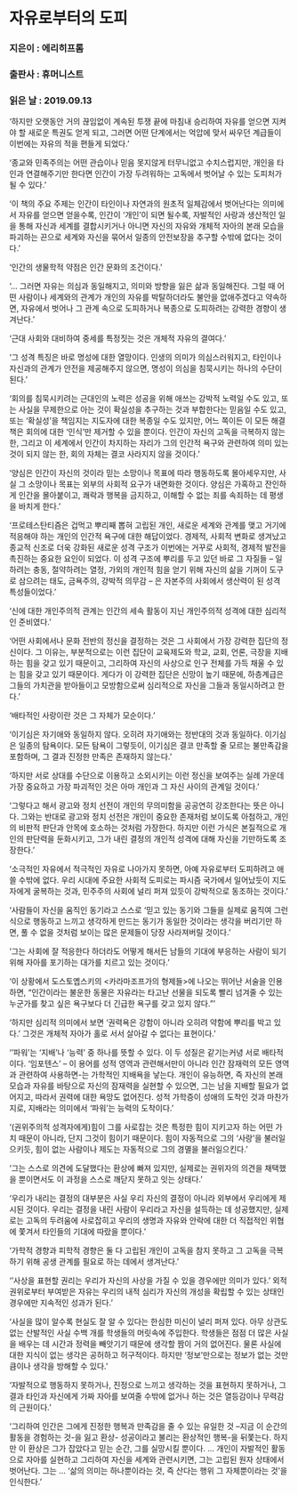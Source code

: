 # 자유로부터의 도피
### 지은이 : 에리히프롬
### 출판사 : 휴머니스트
### 읽은 날 : 2019.09.13

‘하지만 오랫동안 거의 끊임없이 계속된 투쟁 끝에 마침내 승리하여 자유를 얻으면 지켜야 할 새로운 특권도 얻게 되고, 그러면 어떤 단계에서는 억압에 맞서 싸우던 계급들이 이번에는 자유의 적을 편들게 되었다.’

‘종교와 민족주의는 어떤 관습이나 믿음 못지않게 터무니없고 수치스럽지만, 개인을 타인과 연결해주기만 한다면 인간이 가장 두려워하는 고독에서 벗어날 수 있는 도피처가 될 수 있다.’

‘이 책의 주요 주제는 인간이 타인이나 자연과의 원초적 일체감에서 벗어난다는 의미에서 자유를 얻으면 얻을수록, 인간이 ‘개인’이 되면 될수록, 자발적인 사랑과 생산적인 일을 통해 자신과 세계를 결합시키거나 아니면 자신의 자유와 개체적 자아의 본래 모습을 파괴하는 끈으로 세계와 자신을 묶어서 일종의 안전보장을 추구할 수밖에 없다는 것이다.’

‘인간의 생물학적 약점은 인간 문화의 조건이다.’

‘… 그러면 자유는 의심과 동일해지고, 의미와 방향을 잃은 삶과 동일해진다. 그럴 때 어떤 사람이나 세계와의 관계가 개인의 자유를 박탈하더라도 불안을 없애주겠다고 약속하면, 자유에서 벗어나 그 관계 속으로 도피하거나 복종으로 도피하려는 강력한 경향이 생겨난다.’

‘근대 사회와 대비하여 중세를 특정짓는 것은 개체적 자유의 결여다.’

‘그 성격 특징은 바로 명성에 대한 열망이다. 인생의 의미가 의심스러워지고, 타인이나 자신과의 관계가 안전을 제공해주지 않으면, 명성이 의심을 침묵시키는 하나의 수단이 된다.’

‘회의를 침묵시키려는 근대인의 노력은 성공을 위해 애쓰는 강박적 노력일 수도 있고, 또는 사실을 무제한으로 아는 것이 확실성을 추구하는 것과 부합한다는 믿음일 수도 있고, 또는 ‘확실성’을 책임지는 지도자에 대한 복종일 수도 있지만, 어느 쪽이든 이 모든 해결책은 회의에 대한 ‘인식’만 제거할 수 있을 뿐이다. 인간이 자신의 고독을 극복하지 않는 한, 그리고 이 세계에서 인간이 차지하는 자리가 그의 인간적 욕구와 관련하여 의미 있는 것이 되지 않는 한, 회의 자체는 결코 사라지지 않을 것이다.’

‘양심은 인간이 자신의 것이라 믿는 소망이나 목표에 따라 행동하도록 몰아세우지만, 사실 그 소망이나 목표는 외부의 사회적 요구가 내면화한 것이다. 양심은 가혹하고 잔인하게 인간을 몰아붙이고, 쾌락과 행복을 금지하고, 이해할 수 없는 죄를 속죄하는 데 평생을 바치게 한다.’

‘프로테스탄티즘은 겁먹고 뿌리째 뽑혀 고립된 개인, 새로운 세계와 관계를 맺고 거기에 적응해야 하는 개인의 인간적 욕구에 대한 해답이었다. 경제적, 사회적 변화로 생겨났고 종교적 신조로 더욱 강화된 새로운 성격 구조가 이번에는 거꾸로 사회적, 경제적 발전을 촉진하는 중요한 요인이 되었다. 이 성격 구조에 뿌리를 두고 있던 바로 그 자질들 – 일하려는 충동, 절약하려는 열정, 가외의 개인적 힘을 얻기 위해 자신의 삶을 기꺼이 도구로 삼으려는 태도, 금욕주의, 강박적 의무감 – 은 자본주의 사회에서 생산력이 된 성격 특성들이었다.’

‘신에 대한 개인주의적 관계는 인간의 세속 활동이 지닌 개인주의적 성격에 대한 심리적인 준비였다.’

‘어떤 사회에서나 문화 전반의 정신을 결정하는 것은 그 사회에서 가장 강력한 집단의 정신이다. 그 이유는, 부분적으로는 이런 집단이 교육제도와 학교, 교회, 언론, 극장을 지배하는 힘을 갖고 있기 때문이고, 그리하여 자신의 사상으로 인구 전체를 가득 채울 수 있는 힘을 갖고 있기 때문이다. 게다가 이 강력한 집단은 신망이 높기 때문에, 하층계급은 그들의 가치관을 받아들이고 모방함으로써 심리적으로 자신을 그들과 동일시하려고 한다.’

‘배타적인 사랑이란 것은 그 자체가 모순이다.’

‘이기심은 자기애와 동일하지 않다. 오히려 자기애와는 정반대의 것과 동일하다. 이기심은 일종의 탐욕이다. 모든 탐욕이 그렇듯이, 이기심은 결코 만족할 줄 모르는 불만족감을 포함하며, 그 결과 진정한 만족은 존재하지 않는다.’

‘하지만 서로 상대를 수단으로 이용하고 소외시키는 이런 정신을 보여주는 실례 가운데 가장 중요하고 가장 파괴적인 것은 아마 개인과 그 자신 사이의 관계일 것이다.’

‘그렇다고 해서 광고와 정치 선전이 개인의 무의미함을 공공연히 강조한다는 뜻은 아니다. 그와는 반대로 광고와 정치 선전은 개인이 중요한 존재처럼 보이도록 아첨하고, 개인의 비판적 판단과 안목에 호소하는 것처럼 가장한다. 하지만 이런 가식은 본질적으로 개인의 판단력을 둔화시키고, 그가 내린 결정의 개인적 성격에 대해 자신을 기만하도록 조장한다.’

‘소극적인 자유에서 적극적인 자유로 나아가지 못하면, 아예 자유로부터 도피하려고 애쓸 수밖에 없다. 우리 시대에 주요한 사회적 도피로는 파시즘 국가에서 일어났듯이 지도자에게 굴복하는 것과, 민주주의 사회에 널리 퍼져 있듯이 강박적으로 동조하는 것이다.’

‘사람들이 자신을 움직인 동기라고 스스로 ‘믿고 있는 동기와 그들을 실제로 움직여 그런 식으로 행동하고 느끼고 생각하게 만드는 동기가 동일한 것이라는 생각을 버리기만 하면, 풀 수 없을 것처럼 보이는 많은 문제들이 당장 사라져버릴 것이다.’

‘그는 사회에 잘 적응한다 하더라도 어떻게 해서든 남들의 기대에 부응하는 사람이 되기 위해 자아를 포기하는 대가를 치르고 있는 것이다.’

‘이 상황에서 도스토옙스키의 <카라마조프가의 형제들>에 나오는 뛰어난 서술을 인용하면, “인간이라는 불운한 동물은 자유라는 타고난 선물을 되도록 빨리 넘겨줄 수 있는 누군가를 찾고 싶은 욕구보다 더 긴급한 욕구를 갖고 있지 않다.”’

‘하지만 심리적 의미에서 보면 ‘권력욕은 강함이 아니라 오히려 약함에 뿌리를 박고 있다.’ 그것은 개체적 자아가 홀로 서서 살아갈 수 없다는 표현이다.’

‘’파워’는 ‘지배’나 ‘능력’ 중 하나를 뜻할 수 있다. 이 두 성질은 같기는커녕 서로 배타적이다. ‘임포텐스’ – 이 용어를 성적 영역과 관련해서만이 아니라 인간 잠재력의 모든 영역과 관련하여 사용하면-는 가학적인 지배욕을 낳는다. 개인이 유능하면, 즉 자신의 본래 모습과 자유를 바탕으로 자신의 잠재력을 실현할 수 있으면, 그는 남을 지배할 필요가 없어지고, 따라서 권력에 대한 욕망도 없어진다. 성적 가학증이 성애의 도착인 것과 마찬가지로, 지배라는 의미에서 ‘파워’는 능력의 도착이다.’

‘(권위주의적 성격자에게)힘이 그를 사로잡는 것은 특정한 힘이 지키고자 하는 어떤 가치 때문이 아니라, 단지 그것이 힘이기 때문이다. 힘이 자동적으로 그의 ‘사랑’을 불러일으키듯, 힘이 없는 사람이나 제도는 자동적으로 그의 경멸을 불러일으킨다.’

‘그는 스스로 의견에 도달했다는 환상에 빠져 있지만, 실제로는 권위자의 의견을 채택했을 뿐이면서도 이 과정을 스스로 깨닫지 못하고 잇는 상태다.’

‘우리가 내리는 결정의 대부분은 사실 우리 자신의 결정이 아니라 외부에서 우리에게 제시된 것이다. 우리는 결정을 내린 사람이 우리라고 자신을 설득하는 데 성공했지만, 실제로는 고독의 두려움에 사로잡히고 우리의 생명과 자유와 안락에 대한 더 직접적인 위협에 쫓겨서 타인들의 기대에 따랐을 뿐이다.’

‘가학적 경향과 피학적 경향은 둘 다 고립된 개인이 고독을 참지 못하고 그 고독을 극복하기 위해 공생 관계를 필요로 하는 데에서 생겨난다.’

‘’사상을 표현할 권리는 우리가 자신의 사상을 가질 수 있을 경우에만 의미가 있다.’ 외적 권위로부터 부여받은 자유는 우리의 내적 심리가 자신의 개성을 확립할 수 있는 상태인 경우에만 지속적인 성과가 된다.’

‘사실을 많이 알수록 현실도 잘 알 수 있다는 한심한 미신이 널리 퍼져 있다. 아무 상관도 없는 산발적인 사실 수백 개를 학생들의 머릿속에 주입한다. 학생들은 점점 더 많은 사실을 배우는 데 시간과 정력을 빼앗기기 때문에 생각할 짬이 거의 없어진다. 물론 사실에 대한 지식이 없는 생각은 공허하고 허구적이다. 하지만 ‘정보’만으로는 정보가 없는 것만큼이나 생각을 방해할 수 있다.’

‘자발적으로 행동하지 못하거나, 진정으로 느끼고 생각하는 것을 표현하지 못하거나, 그 결과 타인과 자신에게 가짜 자아를 보여줄 수밖에 없거나 하는 것은 열등감이나 무력감의 근원이다.’

‘그리하여 인간은 그에게 진정한 행복과 만족감을 줄 수 있는 유일한 것 –지금 이 순간의 활동을 경험하는 것-을 잃고 환상- 성공이라고 불리는 환상적인 행복-을 뒤쫓는다. 하지만 이 환상은 그가 잡았다고 믿는 순간, 그를 실망시킬 뿐이다.
…
개인이 자발적인 활동으로 자아를 실현하고 그리하여 자신을 세계와 관련시키면, 그는 고립된 원자 상태에서 벗어난다. 그는 … ‘삶의 의미는 하나뿐이라는 것, 즉 산다는 행위 그 자체뿐이라는 것’을 인식한다.’
